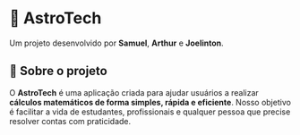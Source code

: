 # 🚀 AstroTech

Um projeto desenvolvido por **Samuel**, **Arthur** e **Joelinton**.

## 📘 Sobre o projeto

O **AstroTech** é uma aplicação criada para ajudar usuários a realizar **cálculos matemáticos de forma simples, rápida e eficiente**. Nosso objetivo é facilitar a vida de estudantes, profissionais e qualquer pessoa que precise resolver contas com praticidade.
